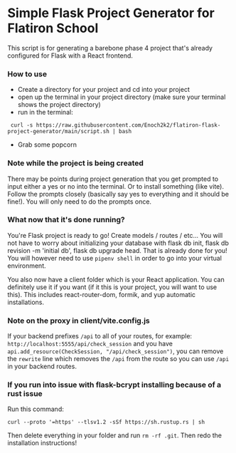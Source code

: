 # Simple Flask Project Generator for Flatiron School

This script is for generating a barebone phase 4 project that's already configured for Flask with a React frontend.

### How to use

* Create a directory for your project and cd into your project
* open up the terminal in your project directory (make sure your terminal shows the project directory)
* run in the terminal:
```
 curl -s https://raw.githubusercontent.com/Enoch2k2/flatiron-flask-project-generator/main/script.sh | bash
```
* Grab some popcorn

### Note while the project is being created

There may be points during project generation that you get prompted to input either a yes or no into the terminal. Or to install something (like vite). Follow the prompts closely (basically say yes to everything and it should be fine!). You will only need to do the prompts once.

### What now that it's done running?

You're Flask project is ready to go! Create models / routes / etc... You will not have to worry about initializing your database with flask db init, flask db revision -m 'initial db', flask db upgrade head. That is already done for you! You will however need to use `pipenv shell` in order to go into your virtual environment.

You also now have a client folder which is your React application. You can definitely use it if you want (if it this is your project, you will want to use this). This includes react-router-dom, formik, and yup automatic installations.

### Note on the proxy in client/vite.config.js ###
If your backend prefixes `/api` to all of your routes, for example: `http://localhost:5555/api/check_session` and you have `api.add_resource(CheckSession, "/api/check_session")`, you can remove the `rewrite` line which removes the `/api` from the route so you can use `/api` in your backend routes.

### If you run into issue with flask-bcrypt installing because of a rust issue

Run this command:
```
curl --proto '=https' --tlsv1.2 -sSf https://sh.rustup.rs | sh
```

Then delete everything in your folder and run `rm -rf .git`. Then redo the installation instructions!